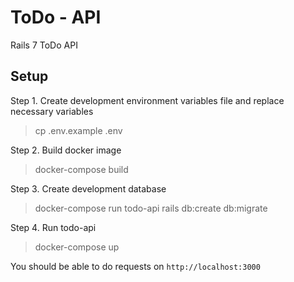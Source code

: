 # ToDo - API
Rails 7 ToDo API

## Setup
Step 1. Create development environment variables file and replace necessary variables 
> cp .env.example .env

Step 2. Build docker image
> docker-compose build

Step 3. Create development database
> docker-compose run todo-api rails db:create db:migrate

Step 4. Run todo-api
> docker-compose up

You should be able to do requests on `http://localhost:3000`
